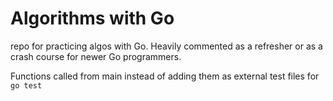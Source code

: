 # Algorithms with Go
repo for practicing algos with Go. Heavily commented as a refresher or as a crash course for newer Go programmers. 

Functions called from main instead of adding them as external test files for ```go test```

